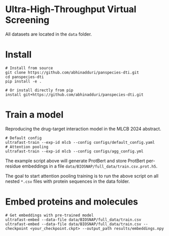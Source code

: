 # Ultra-High-Throughput Virtual Screening

All datasets are located in the `data` folder.

# Install
```
# Install from source
git clone https://github.com/abhinadduri/panspecies-dti.git
cd panspecies-dti
pip install -e .

# Or install directly from pip
install git+https://github.com/abhinadduri/panspecies-dti.git
```

# Train a model
Reproducing the drug-target interaction model in the MLCB 2024 abstract.
```
# Default config
ultrafast-train --exp-id mlcb --config configs/default_config.yaml
# Attention pooling
ultrafast-train --exp-id mlcb --config configs/agg_config.yml
```

The example script above will generate ProtBert and store ProtBert per-residue embeddings in a file `data/BIOSNAP/full_data/train.csv.prot.h5`.

The goal to start attention pooling training is to run the above script on all nested `*.csv` files with protein sequences in the data folder.

# Embed proteins and molecules
```
# Get embeddings with pre-trained model
ultrafast-embed --data-file data/BIOSNAP/full_data/train.csv
ultrafast-embed --data-file data/BIOSNAP/full_data/train.csv --checkpoint <your_checkpoint.ckpt> --output_path results/embeddings.npy
```

